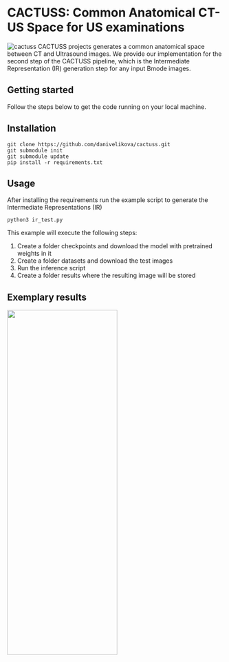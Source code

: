 # CACTUSS: Common Anatomical CT-US Space for US examinations
![cactuss](https://user-images.githubusercontent.com/105121035/167461418-bb33b22e-bc61-4e77-89cf-7b5948cae74c.png)
CACTUSS projects generates a common anatomical space between CT and Ultrasound images. We provide our implementation for the second step of the CACTUSS pipeline, which is the Intermediate Representation (IR) generation step for any input Bmode images.

## Getting started

Follow the steps below to get the code running on your local machine.

## Installation

```
git clone https://github.com/danivelikova/cactuss.git
git submodule init
git submodule update
pip install -r requirements.txt
```

## Usage

After installing the requirements run the example script to generate the Intermediate Representations (IR)
```
python3 ir_test.py
```

This example will execute the following steps:
  
  1. Create a folder checkpoints and download the model with pretrained weights in it
  2. Create a folder datasets and download the test images
  3. Run the inference script
  4. Create a folder results where the resulting image will be stored
 
 
## Exemplary results
<img src="https://user-images.githubusercontent.com/105121035/167472824-bab7db1c-cbcf-4fa1-a38d-09b68adf6a38.png" width="256" height="800" />

